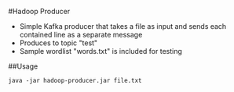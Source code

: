 #Hadoop Producer
 * Simple Kafka producer that takes a file as input and sends each contained line as a separate message
 * Produces to topic "test"
 * Sample wordlist "words.txt" is included for testing

##Usage
```
java -jar hadoop-producer.jar file.txt
```
